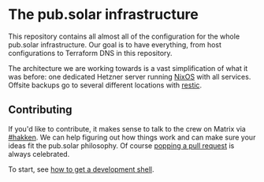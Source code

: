 # The pub.solar infrastructure

This repository contains all almost all of the configuration for the whole pub.solar infrastructure. Our goal is to have everything, from host configurations to Terraform DNS in this repository.

The architecture we are working towards is a vast simplification of what it was before: one dedicated Hetzner server running [NixOS](https://nixos.org/) with all services. Offsite backups go to several different locations with [restic](https://github.com/restic/restic).

## Contributing

If you'd like to contribute, it makes sense to talk to the crew on Matrix via [#hakken](https://matrix.to/#/#hakken:pub.solar?via=chat.pub.solar). We can help figuring out how things work and can make sure your ideas fit the pub.solar philosophy. Of course [popping a pull request](https://docs.gitea.com/next/usage/pull-request#creating-a-pull-request) is always celebrated.

To start, see [how to get a development shell](./docs/development-shell.md).
